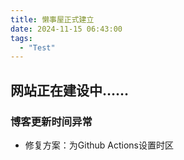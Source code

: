 ```yaml
---
title: 懒事屋正式建立
date: 2024-11-15 06:43:00
tags:	
  - "Test"
---
```


## 网站正在建设中……

### 博客更新时间异常

- 修复方案：为Github Actions设置时区